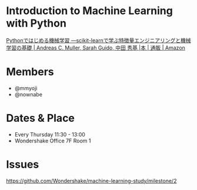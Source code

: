 Introduction to Machine Learning with Python
============================================

[Pythonではじめる機械学習 ―scikit-learnで学ぶ特徴量エンジニアリングと機械学習の基礎 | Andreas C. Muller, Sarah Guido, 中田 秀基 |本 | 通販 | Amazon](http://amzn.to/2glqDhw)

# Members
* @mmyoji
* @nownabe

# Dates & Place
* Every Thursday 11:30 - 13:00
* Wondershake Office 7F Room 1

# Issues
https://github.com/Wondershake/machine-learning-study/milestone/2
